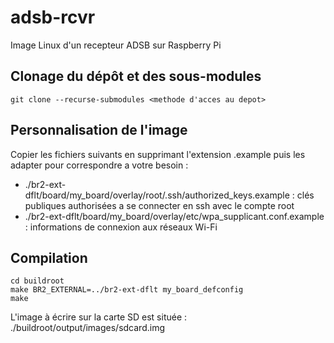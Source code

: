 # adsb-rcvr
Image Linux d'un recepteur ADSB sur Raspberry Pi

## Clonage du dépôt et des sous-modules
```
git clone --recurse-submodules <methode d'acces au depot>
```

## Personnalisation de l'image
Copier les fichiers suivants en supprimant l'extension .example puis les adapter pour correspondre a votre besoin :
- ./br2-ext-dflt/board/my_board/overlay/root/.ssh/authorized_keys.example : clés publiques authorisées a se connecter en ssh avec le compte root
- ./br2-ext-dflt/board/my_board/overlay/etc/wpa_supplicant.conf.example : informations de connexion aux réseaux Wi-Fi

## Compilation
```
cd buildroot
make BR2_EXTERNAL=../br2-ext-dflt my_board_defconfig
make
```
L'image à écrire sur la carte SD est située : ./buildroot/output/images/sdcard.img
